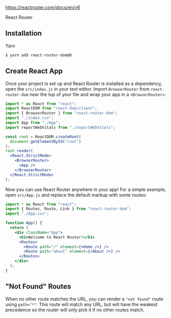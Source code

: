 

https://reactrouter.com/docs/en/v6

React Router

## Installation

Yarn
```bash
$ yarn add react-router-dom@6
```

## Create React App

Once your project is set up and React Router is installed as a dependency, open the `src/index.js` in your text editor. Import `BrowserRouter` from `react-router-dom` near the top of your file and wrap your app in a `<BrowserRouter>`:

```jsx {3, 12-14}
import * as React from "react";
import ReactDOM from "react-dom/client";
import { BrowserRouter } from "react-router-dom";
import "./index.css";
import App from "./App";
import reportWebVitals from "./reportWebVitals";

const root = ReactDOM.createRoot(
  document.getElementById("root")
);
root.render(
  <React.StrictMode>
    <BrowserRouter>
      <App />
    </BrowserRouter>
  </React.StrictMode>
);
```
Now you can use React Router anywhere in your app! For a simple example, open `src/App.js` and replace the default markup with some routes:

```jsx {2, 8-12}
import * as React from "react";
import { Routes, Route, Link } from "react-router-dom";
import "./App.css";

function App() {
  return (
    <div className="App">
      <h1>Welcome to React Router!</h1>
      <Routes>
        <Route path="/" element={<Home />} />
        <Route path="about" element={<About />} />
      </Routes>
    </div>
  );
}
```

## "Not Found" Routes

When no other route matches the URL, you can render a `"not found"` route using `path="*"`. This route will match any URL, but will have the weakest precedence so the router will only pick it if no other routes match.